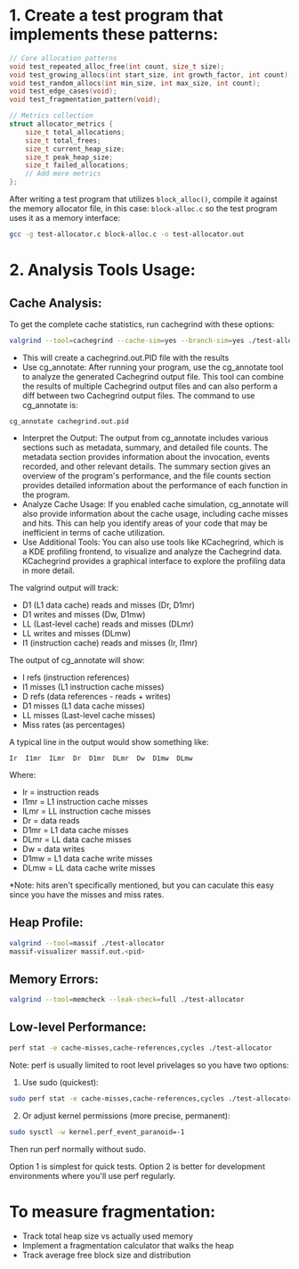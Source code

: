 # 1. Create a test program that implements these patterns:
```c test-allocator.c
// Core allocation patterns
void test_repeated_alloc_free(int count, size_t size);
void test_growing_allocs(int start_size, int growth_factor, int count);
void test_random_allocs(int min_size, int max_size, int count);
void test_edge_cases(void);
void test_fragmentation_pattern(void);

// Metrics collection
struct allocator_metrics {
    size_t total_allocations;
    size_t total_frees;
    size_t current_heap_size;
    size_t peak_heap_size;
    size_t failed_allocations;
    // Add more metrics
};
```

After writing a test program that utilizes `block_alloc()`, compile it against the memory allocator file, in this case: `block-alloc.c` so the test program uses it as a memory interface:
```bash
gcc -g test-allocator.c block-alloc.c -o test-allocator.out
```

# 2. Analysis Tools Usage:

## Cache Analysis:
To get the complete cache statistics, run cachegrind with these options:

```bash
valgrind --tool=cachegrind --cache-sim=yes --branch-sim=yes ./test-allocator
```
- This will create a cachegrind.out.PID file with the results
- Use cg_annotate: After running your program, use the cg_annotate tool to analyze the generated Cachegrind output file.  This tool can combine the results of multiple Cachegrind output files and can also perform a diff between two Cachegrind output files. The command to use cg_annotate is:
```
cg_annotate cachegrind.out.pid
```
- Interpret the Output: The output from cg_annotate includes various sections such as metadata, summary, and detailed file counts. The metadata section provides information about the invocation, events recorded, and other relevant details. The summary section gives an overview of the program's performance, and the file counts section provides detailed information about the performance of each function in the program.
- Analyze Cache Usage: If you enabled cache simulation, cg_annotate will also provide information about the cache usage, including cache misses and hits. This can help you identify areas of your code that may be inefficient in terms of cache utilization.
- Use Additional Tools: You can also use tools like KCachegrind, which is a KDE profiling frontend, to visualize and analyze the Cachegrind data. KCachegrind provides a graphical interface to explore the profiling data in more detail.

The valgrind output will track:
- D1 (L1 data cache) reads and misses (Dr, D1mr)
- D1 writes and misses (Dw, D1mw)
- LL (Last-level cache) reads and misses (DLmr)
- LL writes and misses (DLmw)
- I1 (instruction cache) reads and misses (Ir, I1mr)

The output of cg_annotate will show:
- I refs (instruction references)
- I1 misses (L1 instruction cache misses)
- D refs (data references - reads + writes)
- D1 misses (L1 data cache misses)
- LL misses (Last-level cache misses)
- Miss rates (as percentages)

A typical line in the output would show something like:
```
Ir  I1mr  ILmr  Dr  D1mr  DLmr  Dw  D1mw  DLmw
```

Where:
- Ir = instruction reads
- I1mr = L1 instruction cache misses
- ILmr = LL instruction cache misses
- Dr = data reads
- D1mr = L1 data cache misses
- DLmr = LL data cache misses
- Dw = data writes
- D1mw = L1 data cache write misses
- DLmw = LL data cache write misses

\*Note: hits aren't specifically mentioned, but you can caculate this easy since you have the misses and miss rates.


##  Heap Profile:
```bash
valgrind --tool=massif ./test-allocator
massif-visualizer massif.out.<pid>
```

##  Memory Errors:
```bash
valgrind --tool=memcheck --leak-check=full ./test-allocator
```

## Low-level Performance:
```bash
perf stat -e cache-misses,cache-references,cycles ./test-allocator
```
Note: perf is usually limited to root level privelages so you have two options:

1. Use sudo (quickest):
```bash
sudo perf stat -e cache-misses,cache-references,cycles ./test-allocator
```

2. Or adjust kernel permissions (more precise, permanent):
```bash
sudo sysctl -w kernel.perf_event_paranoid=-1
```
Then run perf normally without sudo.

Option 1 is simplest for quick tests. Option 2 is better for development environments where you'll use perf regularly.


# To measure fragmentation:
- Track total heap size vs actually used memory
- Implement a fragmentation calculator that walks the heap
- Track average free block size and distribution

